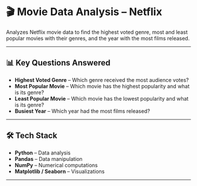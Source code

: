 # 🎬 Movie Data Analysis – Netflix  

Analyzes Netflix movie data to find the highest voted genre, most and least popular movies with their genres, and the year with the most films released.  

---

## 📊 Key Questions Answered  
- **Highest Voted Genre** – Which genre received the most audience votes?  
- **Most Popular Movie** – Which movie has the highest popularity and what is its genre?  
- **Least Popular Movie** – Which movie has the lowest popularity and what is its genre?  
- **Busiest Year** – Which year had the most films released?  

---

## 🛠️ Tech Stack  
- **Python** – Data analysis  
- **Pandas** – Data manipulation  
- **NumPy** – Numerical computations  
- **Matplotlib / Seaborn** – Visualizations  

---
